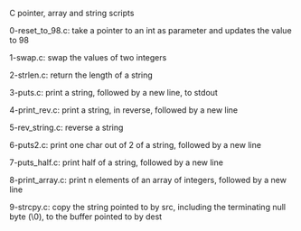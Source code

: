 C pointer, array and string scripts  
  
0-reset_to_98.c: take a pointer to an int as parameter and updates the value to 98  
  
1-swap.c: swap the values of two integers  
  
2-strlen.c: return the length of a string  
   
3-puts.c: print a string, followed by a new line, to stdout  
   
4-print_rev.c: print a string, in reverse, followed by a new line    
  
5-rev_string.c: reverse a string  
   
6-puts2.c: print one char out of 2 of a string, followed by a new line  
  
7-puts_half.c: print half of a string, followed by a new line  
  
8-print_array.c: print n elements of an array of integers, followed by a new line  
  
9-strcpy.c: copy the string pointed to by src, including the terminating null byte (\0), to the buffer pointed to by dest

